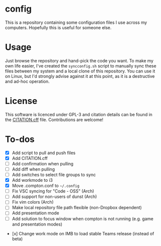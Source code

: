 # config

This is a repository containing some configuration files I use across my computers. Hopefully this is useful for someone else.

# Usage

Just browse the repository and hand-pick the code you want. To make my own life easier, I've created the `syncconfig.sh` script to manually sync these files between my system and a local clone of this repository. You can use it on Linux, but I'd strongly advise against it at this point, as it is a destructive and ad-hoc operation.

# License

This software is licenced under GPL-3 and citation details can be found in the [CITATION.cff](CITATION.cff) file. Contributions are welcome!

# To-dos
- [x] Add script to pull and push files
- [x] Add CITATION.cff
- [ ] Add confirmation when pulling
- [ ] Add diff when pulling
- [ ] Add switches to select file groups to sync
- [x] Add workmode to i3
- [x] Move .compton.conf to `~/.config`
- [ ] Fix VSC syncing for "Code - OSS" (Arch)
- [ ] Add support for non-users of dunst (Arch)
- [ ] Fix vim colors (Arch)
- [ ] Make local repository file path flexible (non-Dropbox dependent)
- [ ] Add presentation mode
- [ ] Add solution to focus window when compton is not running (e.g. game and presentation modes)
- [x] Change work mode on IMB to load stable Teams release (instead of beta)

